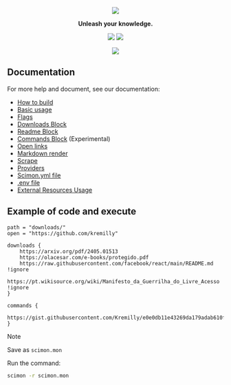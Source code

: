 <div align='center'>
    <img src="https://i.imgur.com/ZZ9a1DU.png"/>
</div>

<p align='center'><b>Unleash your knowledge.</b></p>

<p align='center'>
	<a href='https://github.com/Scibun/Scibun/actions/workflows/rust.yml'><img src='https://img.shields.io/github/actions/workflow/status/scibun/scimon/rust.yml?style=flat-square'/></a>
	<img src='https://img.shields.io/github/license/Scibun/Scimon?style=flat-square'/>
</p>

<p align='center'>
    <img src='https://i.imgur.com/brFeOKa.png' />
</p>

## Documentation

For more help and document, see our documentation:

- [How to build](https://scibun.github.io/ScimonDocs/build.html)
- [Basic usage](https://scibun.github.io/ScimonDocs/basic-usage.html)
- [Flags](https://scibun.github.io/ScimonDocs/flags.html)
- [Downloads Block](https://scibun.github.io/ScimonDocs/download-block.html)
- [Readme Block](https://scibun.github.io/ScimonDocs/readme-block.html)
- [Commands Block](https://scibun.github.io/ScimonDocs/commands-block.html) (Experimental)
- [Open links](https://scibun.github.io/ScimonDocs/open-links.html)
- [Markdown render](https://scibun.github.io/ScimonDocs/markdown-render.html)
- [Scrape](https://scibun.github.io/ScimonDocs/scrape.html)
- [Providers](https://scibun.github.io/ScimonDocs/providers.html)
- [Scimon.yml file](https://scibun.github.io/ScimonDocs/scimon.yml-file.html)
- [.env file](https://scibun.github.io/ScimonDocs/env-file.html)
- [External Resources Usage](https://scibun.github.io/ScimonDocs/external-resources.html)

## Example of code and execute

```monset
path = "downloads/"
open = "https://github.com/kremilly"

downloads {
    https://arxiv.org/pdf/2405.01513
    https://olacesar.com/e-books/protegido.pdf
    https://raw.githubusercontent.com/facebook/react/main/README.md !ignore
    https://pt.wikisource.org/wiki/Manifesto_da_Guerrilha_do_Livre_Acesso !ignore
}

commands {
    https://gist.githubusercontent.com/Kremilly/e0e0db11e43269da179adab610f38bb1/raw/6820be26a936a54bac713d03deb49edf804d0b6b/index.py
}
```

> [!note]
>
> Save as `scimon.mon`

Run the command:

```bash
scimon -r scimon.mon
```
